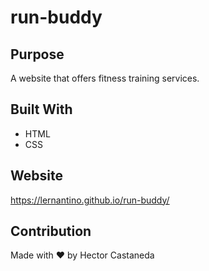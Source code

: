 # run-buddy

## Purpose 
A website that offers fitness training services.

## Built With 
* HTML 
* CSS

## Website 
https://lernantino.github.io/run-buddy/

## Contribution
Made with ❤️ by Hector Castaneda

